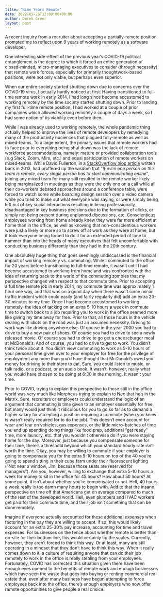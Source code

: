 ```yaml
---
title: "Nine Years Remote"
date: 2022-05-26T13:00:00+00:00
author: Derek Greer
layout: post
---
```


A recent inquiry from a recruiter about accepting a partially-remote position prompted me to reflect upon 9 years of working remotely as a software developer.

One interesting side-effect of the previous year’s COVID-19 political entanglement is the degree to which it forced an entire generation of closed-minded, micro-managing executives to consider (through necessity) that remote work forces, especially for primarily thoughtwork-based positions, were not only viable, but perhaps even superior.

When our entire society started shutting down due to concerns over the COVID-19 virus, I actually hardly noticed at first. Having transitioned to full-time remote work in early 2014, I had long since become accustomed to working remotely by the time society started shutting down. Prior to landing my first full-time remote position, I had worked at a couple of prior companies which allowed working remotely a couple of days a week, so I had some notion of its viability even before then.

While I was already used to working remotely, the whole pandemic thing actually helped to improve the lives of remote developers by remedying many of the productivity nuciences that plagued fully-remote as well as mixed-teams. To a large extent, the primary issues that remote workers had to face prior to everything being shut down was the lack of remote workforce accommodations, namely: mature or provided collaboration tools (e.g Slack, Zoom, Miro, etc.) and equal participation of remote workers on mixed-teams. While David Fullerton, in a [StackOverflow blog article](https://stackoverflow.blog/2013/02/01/why-we-still-believe-in-working-remotely/) written back in 2013, had proffered up the wisdom that "_If even one person on the team is remote, every single person has to start communicating online_”, joining any mixed team for many still resulted in the remote worker likely being marginalized in meetings as they were the only one on a call while all their co-workers debated approaches around a conference table, were forced to watch some white boarding design session over a video camera while you tried to make out what everyone was saying, or were simply being left out of key social interactions resulting in being professionally disadvantaged in key business decisions due to the formation of clicks, or simply not being present during unplanned discussions, etc. Conscientious employees working from home already knew they were far more efficient at home than in the office, as well as knowing that non-conscientious workers were just a likely or more so to screw off at work as they were at home, but it took everyone being forced to do it for an extended period of time to hammer than into the heads of many executives that felt uncomfortable with conducting business differently than they had in the 20th century.

One absolutely huge thing that goes seemingly undiscussed is the financial impact of working remotely vs. commuting. While I commuted to the office for 20 years before transitioning to full-time remote, it wasn’t until I had become accustomed to working from home and was confronted with the idea of returning back to the world of the commuting zombies that my perspective changed with respect to that commute time. Prior to accepting a full time remote job in early 2014, my commute time was approximately 1 hour one way, and that was on a good day when there wasn’t some minor traffic incident which could easily (and fairly regularly did) add an extra 20-30 minutes to my time. Once I had become accustomed to working remotely, the idea of tacking on an extra 5-10 hours a week in commute time to switch back to a job requiring you to work in the office seemed more like giving my time away for free. Prior to that, all those hours in the vehicle dealing with idiots on the road was just an assumed necessity. Driving to work was like driving anywhere else. Of course in the year 2000 you had to drive to buy a new pair of shoes. Of course you had to drive to see a newly released movie. Of course you had to drive to go get a cheeseburger meal at McDonald’s. And of course, you had to drive to get to work. You didn’t think twice about it. You didn’t view commuting to work as 5-10 hours of your personal time given over to your employer for free for the privilege of employment any more than you’d have thought that McDonald’s owed you money for driving to their store to eat. Sure, you could listen to music, or talk radio, or a podcast, or an audio book. It wasn’t, however, really what you would have chosen to be doing at 6:30 in the morning. It wasn’t your time.

Prior to COVID, trying to explain this perspective to those still in the office world was very much like Morpheus trying to explain to Neo that he’s in the Matrix. Sure, recruiters or employers could understand the logic of an argument that commuting is time given to an employer essentially for free, but many would just think it ridiculous for you to go so far as to demand a higher salary for accepting a position requiring a commute (when you knew is wasn’t really required for to do the job). This doesn’t even account for wear and tear on vehicles, gas expenses, or the little micro-batches of time you end up spending doing things like food prep, additional “get ready” time, more laundry, etc. that you wouldn’t otherwise do if you were staying home for the day. Moreover, just because you compensate someone for their time, there’s a threshold beyond which your standard hourly rate isn’t worth the time. Okay, you may be willing to commute if your employer is going to compensate you for the extra 5-10 hours on top of the 40 you’re going to spend sitting in their cube farm under their fluorescent lighting (“Not near a window, Jim, because those seats are reserved for managers”). Are you, however, willing to exchange that extra 5-10 hours a week for money to sit in the office for 45 hours? How about 50 hours? At some point, it isn’t about whether you’re compensated or not. Hell, 40 hours a week really is too damn many hours to begin with. Add to that the insane perspective on time off that Americans get on average compared to much of the rest of the developed world. Hell, even plumbers and HVAC workers get paid for their commute time, and their job isn’t something that can be done remotely.

Imagine if everyone actually accounted for these additional expenses when factoring in the pay they are willing to accept. If so, this would likely account for an extra 25-30% pay increase, accounting for time and travel expenses. For businesses on the fence about whether remote is better than on-site for their bottom line, this would certainly tip the scales. Currently, however, they aren’t forced to think this way. Or at least, many are still operating in a mindset that they don’t have to think this way. When it really comes down to it, a culture of requiring anyone that can do their job remotely to work in the office is really stealing from your employees. Fortunately, COVID has corrected this situation given there have been enough eyes opened to the benefits of remote work and enough businesses which have seen the waste that goes into buying or renting commercial real estate that, even after many business have begun attempting to force employees back into the office, there’s enough employers who now offer remote opportunities to give people a real choice.
